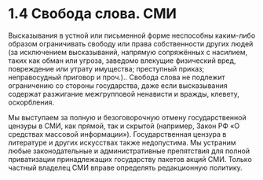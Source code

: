# 1.4 Свобода слова. СМИ

Высказывания в устной или письменной форме неспособны каким-либо образом ограничивать свободу или права собственности других людей \(за исключением высказываний, напрямую сопряжённых с насилием, таких как обман или угроза, заведомо влекущие физический вред, повреждение или утрату имущества; преступный приказ; неправосудный приговор и проч.\).. Свобода слова не подлежит ограничению со стороны государства, даже если высказывания содержат разжигание межгрупповой ненависти и вражды, клевету, оскорбления.

Мы выступаем за полную и безоговорочную отмену государственной цензуры в СМИ, как прямой, так и скрытой \(например, Закон РФ «О средствах массовой информации»\). Государственная цензура в литературе и других искусствах также недопустима. Мы устраним любые законодательные и административные препятствия для полной приватизации принадлежащих государству пакетов акций СМИ. Только частный владелец СМИ вправе определять редакционную политику.

